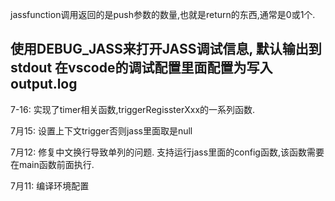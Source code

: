 jassfunction调用返回的是push参数的数量,也就是return的东西,通常是0或1个.

使用DEBUG_JASS来打开JASS调试信息, 默认输出到stdout
在vscode的调试配置里面配置为写入output.log
-------------------------------------



7-16:
实现了timer相关函数,triggerRegissterXxx的一系列函数.

7月15:
设置上下文trigger否则jass里面取是null

7月12:
修复中文换行导致单列的问题.
支持运行jass里面的config函数,该函数需要在main函数前面执行.

7月11:
编译环境配置
